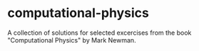 # computational-physics
A collection of solutions for selected excercises from the book "Computational Physics" by Mark Newman.
